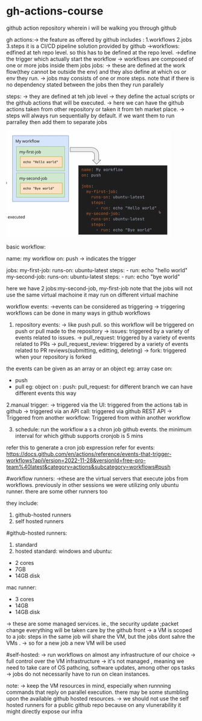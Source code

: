 # gh-actions-course
github action repository wherein i will be walking you through github

gh actions:-> the feature as offered by github includes :
1.workflows
2.jobs
3.steps
it is a CI/CD pipeline solution provided by github
->workflows: edfined at teh repo level. so this has to be defined at the repo level.
->define the trigger which actually start the workflow
-> workflows are composed of one or more jobs inside them jobs 
jobs: 
-> these are defined at the work flow(they cannot be outside the env) and they also define at which os or env they run.
-> jobs may consists of one or more steps. note that if there is no dependency stated between the jobs then they run parallely

steps:
-> they are defined at teh job level
-> they define the actual scripts or the github actions that will be executed.
-> here we can have the github actions taken from other repository or taken it from teh market place.
-> steps will always run sequentially by default. if we want them to run parralley then add them to separate jobs

![alt text](image.png)


basic workflow:

name: my workflow
on: push  -> indicates the trigger

jobs:
    my-first-job:
        runs-on: ubuntu-latest
        steps:
            - run: echo "hello world"
    my-second-job:
        runs-on: ubuntu-latest
        steps:
            - run: echo "bye world"

here we have 2 jobs:my-second-job, my-first-job
note that the jobs will not use the same virtual machoine it may run on different virtual machine

workflow events:
->events can be considered as triggering
-> triggering workflows can be done in many ways in github workflows
1. repository events:
->  like push pull. so this workflow will be triggered on push or pull made to the repository
->  issues: triggered by a variety of events related to issues.
-> pull_request: triggered by a variety of events related to PRs
-> pull_request_review: triggered by a variety of events related to PR reviews(submitting, editting, deleting)
-> fork: triggered when your repository is forked

 the events can be given as an array or an object
 eg: array case
 on:
 - push
 - pull
 eg: object
 on :
     push:
     pull_request: for different branch we can have different events this way

2.manual trigger:
-> triggered via the UI: triggered from the actions tab in github
-> triggered via an API call: triggered via github REST API
-> Triggered from another workflow: Triggered from within another workflow

3. schedule: run the workflow a s a chron job
github events. the minimum interval for which github supports cronjob is 5 mins

refer this to generate a cron job expression
refer for events: https://docs.github.com/en/actions/reference/events-that-trigger-workflows?apiVersion=2022-11-28&versionId=free-pro-team%40latest&category=actions&subcategory=workflows#push


#workflow runners:
->these are the virtual servers that execute jobs from workflows. previously in other sessions we were utilizing only ubuntu runner. there are some other runners too

they include:
1. github-hosted runners
2. self hosted runners


#github-hosted runners:
1.  standard
2.  hosted
standard:
windows and ubuntu:
*   2 cores 
*   7GB 
*   14GB disk

mac runner:
*   3 cores 
*   14GB 
*   14GB disk


-> these are some managed services. ie., the security update ;packet change everything will be taken care by the github front
->  a VM is scoped to a job: steps in the same job will share the VM, but the jobs dont sahre the VMs .
-> so for a new job a new VM will be used

#self-hosted:
-> run workflows on almost any infrastructure of our choice
-> full control over the VM infrastructure
-> it's not managed , meaning we need to take care of OS pathcing, software updates, among other ops tasks
-> jobs do not necessarily have to run on clean instances.

note:
-> keep the VM resources in mind, especially when runnning commands that reply on parallel execution. there may be some stumbling upon the available github hosted resources.
-> we should not use the self hosted runners for a public github repo because on any vlunerability it might directly expose our infra
